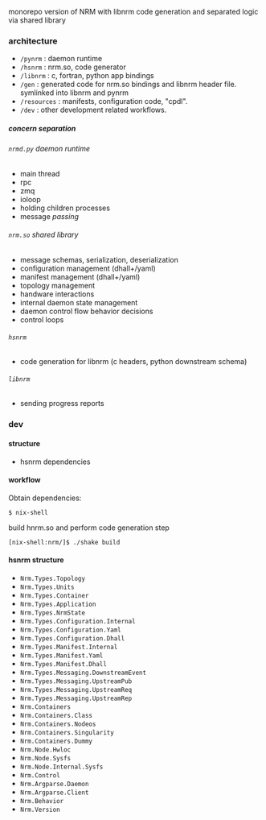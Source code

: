 monorepo version of NRM with libnrm code generation and separated logic via shared library

### architecture

- `/pynrm` : daemon runtime
- `/hsnrm` : nrm.so, code generator
- `/libnrm` : c, fortran, python app bindings
- `/gen` : generated code for nrm.so bindings and libnrm header file. symlinked into libnrm and pynrm
- `/resources` : manifests, configuration code, "cpdl".
- `/dev` : other development related workflows.

##### concern separation

###### `nrmd.py` daemon runtime
- main thread 
- rpc
- zmq
- ioloop
- holding children processes
- message *passing*
###### `nrm.so` shared library
- message schemas, serialization, deserialization
- configuration management (dhall+/yaml)
- manifest management (dhall+/yaml)
- topology management
- handware interactions
- internal daemon state management
- daemon control flow behavior decisions
- control loops
###### `hsnrm`
- code generation for libnrm (c headers, python downstream schema)
###### `libnrm`
- sending progress reports

### dev

#### structure

- hsnrm dependencies

#### workflow

Obtain dependencies:
```
$ nix-shell
```

build hnrm.so and perform code generation step
```
[nix-shell:nrm/]$ ./shake build
```

#### hsnrm structure

- `Nrm.Types.Topology`
- `Nrm.Types.Units`
- `Nrm.Types.Container`
- `Nrm.Types.Application`
- `Nrm.Types.NrmState`
- `Nrm.Types.Configuration.Internal`
- `Nrm.Types.Configuration.Yaml`
- `Nrm.Types.Configuration.Dhall`
- `Nrm.Types.Manifest.Internal`
- `Nrm.Types.Manifest.Yaml`
- `Nrm.Types.Manifest.Dhall`
- `Nrm.Types.Messaging.DownstreamEvent`
- `Nrm.Types.Messaging.UpstreamPub`
- `Nrm.Types.Messaging.UpstreamReq`
- `Nrm.Types.Messaging.UpstreamRep`
- `Nrm.Containers`
- `Nrm.Containers.Class`
- `Nrm.Containers.Nodeos`
- `Nrm.Containers.Singularity`
- `Nrm.Containers.Dummy`
- `Nrm.Node.Hwloc`
- `Nrm.Node.Sysfs`
- `Nrm.Node.Internal.Sysfs`
- `Nrm.Control`
- `Nrm.Argparse.Daemon`
- `Nrm.Argparse.Client`
- `Nrm.Behavior`
- `Nrm.Version`
